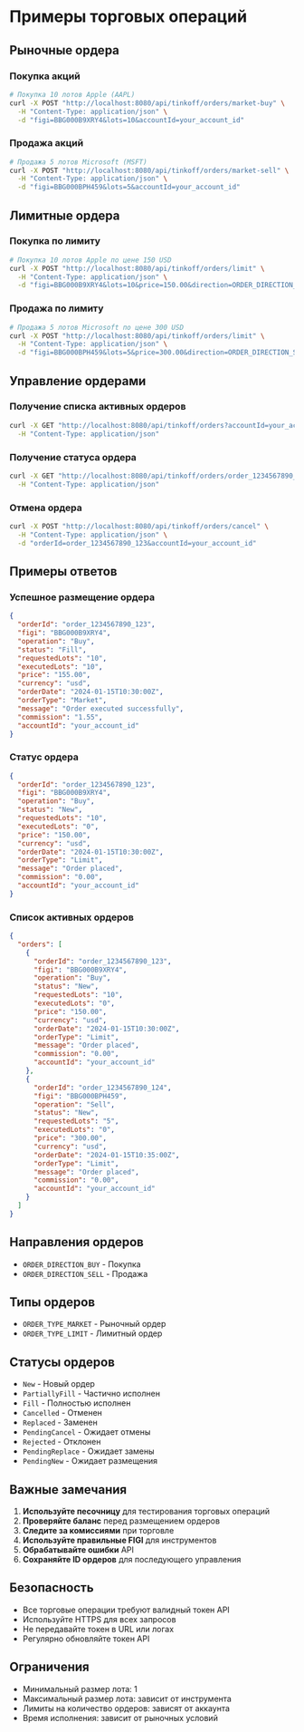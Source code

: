 # Примеры торговых операций

## Рыночные ордера

### Покупка акций

```bash
# Покупка 10 лотов Apple (AAPL)
curl -X POST "http://localhost:8080/api/tinkoff/orders/market-buy" \
  -H "Content-Type: application/json" \
  -d "figi=BBG000B9XRY4&lots=10&accountId=your_account_id"
```

### Продажа акций

```bash
# Продажа 5 лотов Microsoft (MSFT)
curl -X POST "http://localhost:8080/api/tinkoff/orders/market-sell" \
  -H "Content-Type: application/json" \
  -d "figi=BBG000BPH459&lots=5&accountId=your_account_id"
```

## Лимитные ордера

### Покупка по лимиту

```bash
# Покупка 10 лотов Apple по цене 150 USD
curl -X POST "http://localhost:8080/api/tinkoff/orders/limit" \
  -H "Content-Type: application/json" \
  -d "figi=BBG000B9XRY4&lots=10&price=150.00&direction=ORDER_DIRECTION_BUY&accountId=your_account_id"
```

### Продажа по лимиту

```bash
# Продажа 5 лотов Microsoft по цене 300 USD
curl -X POST "http://localhost:8080/api/tinkoff/orders/limit" \
  -H "Content-Type: application/json" \
  -d "figi=BBG000BPH459&lots=5&price=300.00&direction=ORDER_DIRECTION_SELL&accountId=your_account_id"
```

## Управление ордерами

### Получение списка активных ордеров

```bash
curl -X GET "http://localhost:8080/api/tinkoff/orders?accountId=your_account_id" \
  -H "Content-Type: application/json"
```

### Получение статуса ордера

```bash
curl -X GET "http://localhost:8080/api/tinkoff/orders/order_1234567890_123?accountId=your_account_id" \
  -H "Content-Type: application/json"
```

### Отмена ордера

```bash
curl -X POST "http://localhost:8080/api/tinkoff/orders/cancel" \
  -H "Content-Type: application/json" \
  -d "orderId=order_1234567890_123&accountId=your_account_id"
```

## Примеры ответов

### Успешное размещение ордера

```json
{
  "orderId": "order_1234567890_123",
  "figi": "BBG000B9XRY4",
  "operation": "Buy",
  "status": "Fill",
  "requestedLots": "10",
  "executedLots": "10",
  "price": "155.00",
  "currency": "usd",
  "orderDate": "2024-01-15T10:30:00Z",
  "orderType": "Market",
  "message": "Order executed successfully",
  "commission": "1.55",
  "accountId": "your_account_id"
}
```

### Статус ордера

```json
{
  "orderId": "order_1234567890_123",
  "figi": "BBG000B9XRY4",
  "operation": "Buy",
  "status": "New",
  "requestedLots": "10",
  "executedLots": "0",
  "price": "150.00",
  "currency": "usd",
  "orderDate": "2024-01-15T10:30:00Z",
  "orderType": "Limit",
  "message": "Order placed",
  "commission": "0.00",
  "accountId": "your_account_id"
}
```

### Список активных ордеров

```json
{
  "orders": [
    {
      "orderId": "order_1234567890_123",
      "figi": "BBG000B9XRY4",
      "operation": "Buy",
      "status": "New",
      "requestedLots": "10",
      "executedLots": "0",
      "price": "150.00",
      "currency": "usd",
      "orderDate": "2024-01-15T10:30:00Z",
      "orderType": "Limit",
      "message": "Order placed",
      "commission": "0.00",
      "accountId": "your_account_id"
    },
    {
      "orderId": "order_1234567890_124",
      "figi": "BBG000BPH459",
      "operation": "Sell",
      "status": "New",
      "requestedLots": "5",
      "executedLots": "0",
      "price": "300.00",
      "currency": "usd",
      "orderDate": "2024-01-15T10:35:00Z",
      "orderType": "Limit",
      "message": "Order placed",
      "commission": "0.00",
      "accountId": "your_account_id"
    }
  ]
}
```

## Направления ордеров

- `ORDER_DIRECTION_BUY` - Покупка
- `ORDER_DIRECTION_SELL` - Продажа

## Типы ордеров

- `ORDER_TYPE_MARKET` - Рыночный ордер
- `ORDER_TYPE_LIMIT` - Лимитный ордер

## Статусы ордеров

- `New` - Новый ордер
- `PartiallyFill` - Частично исполнен
- `Fill` - Полностью исполнен
- `Cancelled` - Отменен
- `Replaced` - Заменен
- `PendingCancel` - Ожидает отмены
- `Rejected` - Отклонен
- `PendingReplace` - Ожидает замены
- `PendingNew` - Ожидает размещения

## Важные замечания

1. **Используйте песочницу** для тестирования торговых операций
2. **Проверяйте баланс** перед размещением ордеров
3. **Следите за комиссиями** при торговле
4. **Используйте правильные FIGI** для инструментов
5. **Обрабатывайте ошибки** API
6. **Сохраняйте ID ордеров** для последующего управления

## Безопасность

- Все торговые операции требуют валидный токен API
- Используйте HTTPS для всех запросов
- Не передавайте токен в URL или логах
- Регулярно обновляйте токен API

## Ограничения

- Минимальный размер лота: 1
- Максимальный размер лота: зависит от инструмента
- Лимиты на количество ордеров: зависят от аккаунта
- Время исполнения: зависит от рыночных условий 